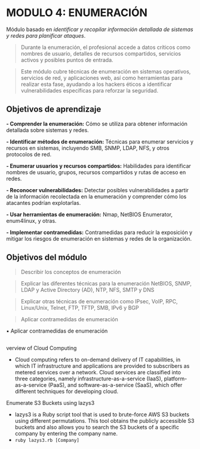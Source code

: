 # MODULO 4: ENUMERACIÓN
Módulo basado en *identificar y recopilar información detallada de sistemas y redes para planificar ataques*.

  > Durante la enumeración, el profesional accede a datos críticos como nombres de usuario, detalles de recursos compartidos, servicios activos y posibles puntos de entrada.
  
  > Este módulo cubre técnicas de enumeración en sistemas operativos, servicios de red, y aplicaciones web, así como herramientas para realizar esta fase, ayudando a los hackers éticos a identificar vulnerabilidades específicas para reforzar la seguridad.

## Objetivos de aprendizaje
  **- Comprender la enumeración:** Cómo se utiliza para obtener información detallada sobre sistemas y redes.
  
  **- Identificar métodos de enumeración:** Técnicas para enumerar servicios y recursos en sistemas, incluyendo SMB, SNMP, LDAP, NFS, y otros protocolos de red.
  
  **- Enumerar usuarios y recursos compartidos:** Habilidades para identificar nombres de usuario, grupos, recursos compartidos y rutas de acceso en redes.
  
  **- Reconocer vulnerabilidades:** Detectar posibles vulnerabilidades a partir de la información recolectada en la enumeración y comprender cómo los atacantes podrían explotarlas.
  
  **- Usar herramientas de enumeración:** Nmap, NetBIOS Enumerator, enum4linux, y otras.
  
  **- Implementar contramedidas:** Contramedidas para reducir la exposición y mitigar los riesgos de enumeración en sistemas y redes de la organización.

## Objetivos del módulo
   >Describir los conceptos de enumeración
   
   >Explicar las diferentes técnicas para la enumeración NetBIOS, SNMP, LDAP y Active Directory (AD), NTP, NFS, SMTP y DNS
   
   >Explicar otras técnicas de enumeración como IPsec, VoIP, RPC, Linux/Unix, Telnet, FTP, TFTP, SMB, IPv6 y BGP
   
   >Aplicar contramedidas de enumeración

 
▪ Aplicar contramedidas de enumeración
## 
verview of Cloud Computing
- Cloud computing refers to on-demand delivery of IT capabilities, in which IT infrastructure and applications are provided to subscribers as metered services over a network. Cloud services are classified into three categories, namely infrastructure-as-a-service (IaaS), platform-as-a-service (PaaS), and software-as-a-service (SaaS), which offer different techniques for developing cloud.

Enumerate S3 Buckets using lazys3
- lazys3 is a Ruby script tool that is used to brute-force AWS S3 buckets using different permutations. This tool obtains the publicly accessible S3 buckets and also allows you to search the S3 buckets of a specific company by entering the company name.
- ` ruby lazys3.rb [Company] `
